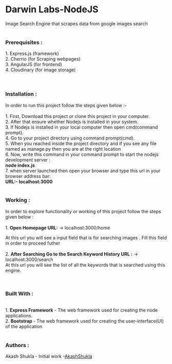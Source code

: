 # Darwin Labs-NodeJS
Image Search Engine that scrapes data from google images search
<br>
<br>

<h3>Prerequisites :</h3>
1. Express.js (framework)<br>
2. Cherrio (for Scraping webpages)<br>
3. AngularJS (for frontend)<br>
4. Cloudinary (for image storage)<br>

<br>
<br>

<h3>Installation :</h3>
In order to run this project follow the steps given below :-
<br>
<br>
1.  First, Download this project or clone this project in your computer.
<br>
2.  After that ensure whether Nodejs is installed in your system.
<br>
3.  If Nodejs is installed in your local computer then open cmd(command prompt).
<br>
4.  Go to your project directory using command prompt(cmd).
<br>
5.  When you reached inside the project directory and if you see any file named as manage.py then you are at the right location
<br>
6.  Now, write this command in your command prompt to start the nodejs development server : 
<br>
                       <b >node index.js</b>
                       <br>
  7.   when server launched then open your browser and type this url in your browser address bar:
  <br>
                <b>URL:- localhost:3000</b>
                <br>
         
<br>

<h3>Working :</h3>
In order to explore functionality or working of this project follow the steps given below : 
<br>
<br>
1. <b>Open Homepage URL:</b>
-> localhost:3000/home
<br>

At this url you will see a  input field that is for searching images . Fill this field in order to proceed futher
<br>
<br>
2. <b>After Searching Go to the Search Keyword History URL :</b>
-> localhost:3000/search
<br>
At this url you will see the list of all the keywords that is searched using this engine.
<br>
         
<br>

<h3>Built With :</h3>
<br>
1. <b>Express Framework</b> - The web framework used for creating the node applications.
<br>
2. <b>Bootstrap </b>- The web framework used for creating the user-interface(UI) of the application
<br>
         
<br>
<h3>Authors :</h3>
Akash Shukla - Initial work -<a href="https://github.com/akash707/" >AkashShukla</a>
